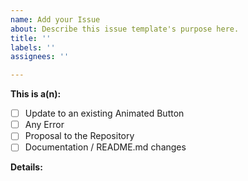 ```yaml
---
name: Add your Issue
about: Describe this issue template's purpose here.
title: ''
labels: ''
assignees: ''

---
```


<!-- Thanks for filing an issue! Before submitting, please fill in the following information. --> 

<!--Required Information-->

**This is a(n):**
<!-- choose one by changing [ ] to [x] -->
- [ ] Update to an existing Animated Button
- [ ] Any Error
- [ ] Proposal to the Repository
- [ ] Documentation / README.md changes

**Details:**
<!-- Details of issue to be added/updated -->

